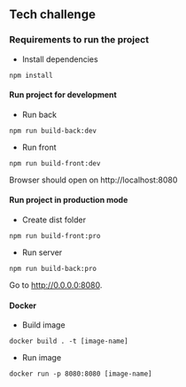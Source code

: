 ## Tech challenge

### Requirements to run the project

-   Install dependencies

```
npm install
```

#### Run project for development

-   Run back

```
npm run build-back:dev
```

-   Run front

```
npm run build-front:dev
```

Browser should open on http://localhost:8080

#### Run project in production mode

-   Create dist folder

```
npm run build-front:pro
```

-   Run server

```
npm run build-back:pro
```

Go to http://0.0.0.0:8080.

#### Docker

-   Build image

```
docker build . -t [image-name]
```

-   Run image

```
docker run -p 8080:8080 [image-name]
```
